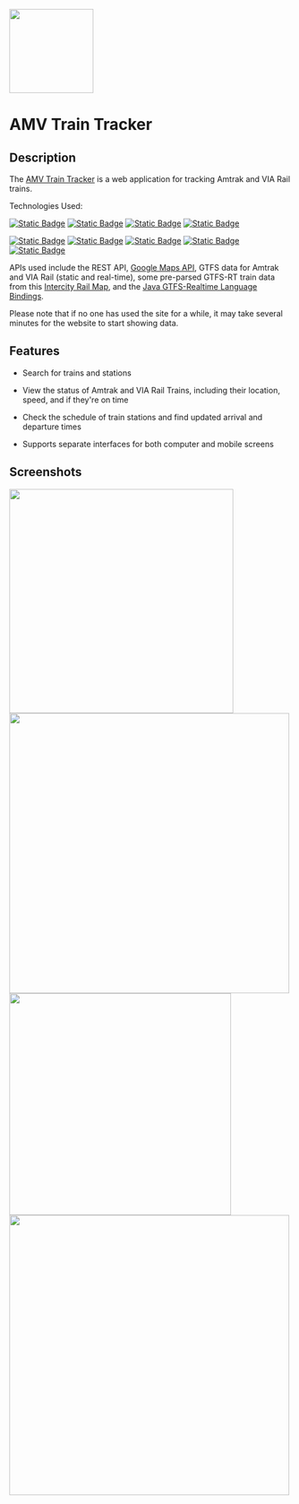 <img src=https://github.com/Kewejuankenobie/amv-train-tracker/blob/main/amtrakfront/public/logo.svg height=150></img>
# AMV Train Tracker
## Description

The [AMV Train Tracker](https://amv-train-tracker.onrender.com/) is a web application for tracking Amtrak and VIA Rail trains.

Technologies Used:

[![Static Badge](https://img.shields.io/badge/Vite-%23646CFF?style=for-the-badge&logo=vite&labelColor=black)](https://vite.dev/)
[![Static Badge](https://img.shields.io/badge/React-%2361DAFB?style=for-the-badge&logo=react&labelColor=black)](https://react.dev/)
[![Static Badge](https://img.shields.io/badge/TypeScript-%233178C6?style=for-the-badge&logo=typescript&labelColor=black)](https://www.typescriptlang.org/)
[![Static Badge](https://img.shields.io/badge/TailwindCSS-%2306B6D4?style=for-the-badge&logo=tailwindcss&labelColor=black)](https://tailwindcss.com/)

[![Static Badge](https://img.shields.io/badge/Java-%23C65D00?style=for-the-badge&logo=openjdk&labelColor=black)](https://openjdk.org/)
[![Static Badge](https://img.shields.io/badge/Spring-%236DB33F?style=for-the-badge&logo=spring&labelColor=black)](https://spring.io/)
[![Static Badge](https://img.shields.io/badge/SpringBoot-%236DB33F?style=for-the-badge&logo=springboot&labelColor=black)](https://spring.io/projects/spring-boot)
[![Static Badge](https://img.shields.io/badge/PostgreSQL-%234169E1?style=for-the-badge&logo=postgresql&labelColor=black)](https://www.postgresql.org/)
[![Static Badge](https://img.shields.io/badge/Docker-%232496ED?style=for-the-badge&logo=docker&labelColor=black)](https://www.docker.com/)

APIs used include the REST API, [Google Maps API](https://mapsplatform.google.com/lp/maps-apis/), GTFS data for Amtrak and VIA Rail (static and real-time), some pre-parsed GTFS-RT train data from this [Intercity Rail Map](https://asm.transitdocs.com/), and the [Java GTFS-Realtime Language Bindings](https://gtfs.org/documentation/realtime/language-bindings/java/).

Please note that if no one has used the site for a while, it may take several minutes for the website to start showing data.

## Features

- Search for trains and stations
- View the status of Amtrak and VIA Rail Trains, including their location, speed, and if they're on time

- Check the schedule of train stations and find updated arrival and departure times
- Supports separate interfaces for both computer and mobile screens

## Screenshots

<img src=https://github.com/user-attachments/assets/c834bb53-22b1-49ee-b920-ef6df4e14717 height=400 align=left></img>
<img src=https://github.com/user-attachments/assets/db4c5a4e-14dc-4376-b1bd-e683db984c8a height=500 align=left></img>
<img src=https://github.com/user-attachments/assets/29a3f385-876c-4490-9373-93778dd1d75e height=396 align=left></img>
<img src=https://github.com/user-attachments/assets/98ff358c-2989-4f6f-9ea8-268271b79410 height=500 align=left></img>
